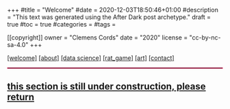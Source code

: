 +++
#title = "Welcome"
#date = 2020-12-03T18:50:46+01:00
#description = "This text was generated using the After Dark post archetype."
draft = true
#toc = true
#categories = 
#tags =

[[copyright]]
  owner = "Clemens Cords"
  date = "2020"
  license = "cc-by-nc-sa-4.0"
+++

<div id="link_bar">
    <a href="http://localhost:1313/welcome">[welcome]</a> 
    <xspacer> <a href="http://localhost:1313/about">[about]</a></xspacer>
    <xspacer> <a href="http://localhost:1313/professional/landing">[data science]</a> </xspacer>
    <xspacer> <a href="http://localhost:1313/rat_game/landing">[rat_game]</a> </xspacer>
    <xspacer> <a href="http://localhost:1313/art/landing">[art]</a> </xspacer>
    <xspacer> <a href="http://localhost:1313/contact">[contact]</a> </xspacer>
</div>
<hr style="border:1px solid #F33C72"> </hr>

## [this section is still under construction, please return](http://localhost:1313/welcome)